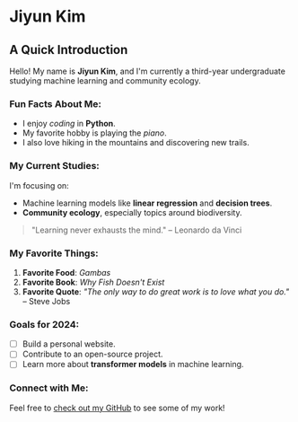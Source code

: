 # Jiyun Kim

## A Quick Introduction

Hello! My name is **Jiyun Kim**, and I'm currently a third-year undergraduate studying machine learning and community ecology.

### Fun Facts About Me:
- I enjoy _coding_ in **Python**.
- My favorite hobby is playing the _piano_.
- I also love hiking in the mountains and discovering new trails.

### My Current Studies:
I'm focusing on:
- Machine learning models like **linear regression** and **decision trees**.
- **Community ecology**, especially topics around biodiversity.

> "Learning never exhausts the mind." – Leonardo da Vinci

### My Favorite Things:
1. **Favorite Food**: _Gambas_
2. **Favorite Book**: _Why Fish Doesn't Exist_
3. **Favorite Quote**: _"The only way to do great work is to love what you do."_ – Steve Jobs

### Goals for 2024:
- [ ] Build a personal website.
- [ ] Contribute to an open-source project.
- [ ] Learn more about **transformer models** in machine learning.

### Connect with Me:
Feel free to [check out my GitHub](https://github.com/Jiyungi) to see some of my work!
